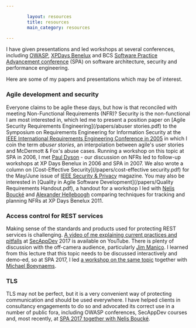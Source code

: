 ```yaml
---

        layout: resources
        title: resources
        main_category: resources

---
```


I have given presentations and led workshops at several conferences, including [OWASP](https://www.owasp.org), [XPDays Benelux](http://www.xpday.net) and BCS [Software Practice Advancement conference](https://www.spaconference.org) (SPA) on software architecture, security and performance engineering.

Here are some of my papers and presentations which may be of interest.
### Agile development and security ###

Everyone claims to be agile these days, but how is that reconciled with meeting Non-Functional Requirements (NFR)? Security is the non-functional I am most interested in, which led me to present a position paper on [Agile Security Requirements Engineering](/papers/abuser stories.pdf) to the Symposium on Requirements Engineering for Information Security at the [IEEE International Requirements Engineering Conference in 2005](http://crinfo.univ-paris1.fr/RE05/) in which I coin the term *abuser stories*, an interpolation between agile's user stories and McDermott & Fox's abuse cases. Running a workshop on this topic at SPA in 2006, I met [Paul Dyson](https://twitter.com/pauldyson) - our discussion on NFRs led to follow-up workshops at XP Days Benelux in 2006 and SPA in 2007. We also wrote a column on [Cost-Effective Security](/papers/cost-effective security.pdf) for the May/June issue of [IEEE Security & Privacy](https://www.computer.org/security-and-privacy/) magazine. You may also be interested in [Quality in Agile Software Development](/papers/Quality Requirements Handout.pdf), a handout for a workshop I led with [Nelis Boucké](https://twitter.com/nelisboucke) and [Alexander Helleboogh](https://twitter.com/lexhelleboogh) comparing techniques for tracking and planning NFRs at XP Days Benelux 2011.

### Access control for REST services ###

Making sense of the standards and products used for protecting REST services is challenging. [A video of me explaining current practices and pitfalls](https://youtu.be/PrCxuXOdDQc) at [SecAppDev](https://www.secappdev.org/) 2017 is available on YouTube. There is plenty of discussion with the off-camera audience, particularly [Jim Manico](https://twitter.com/manicode). I learned from this lecture that this topic needs to be discussed interactively and demo-ed, so at SPA 2017, I led [a workshop on the same topic]( https://docs.google.com/presentation/d/1DmVlveGKba0KNki_U-2cbLmBQQxcYHvvqW4lcmWa7xM/pub?start=false&loop=false&delayms=3000) together with [Michael Boeynaems](https://www.linkedin.com/in/michaelboeynaems).

### TLS ###

TLS may not be perfect, but it is a very convenient way of protecting communication and should be used everywhere. I have helped clients in consultancy engagements to do so and advocated its correct use in a number of public fora, including OWASP conferences, SecAppDev courses and, most recently, at [SPA 2017 together with Nelis Boucké](https://spaconference.org/spa2017/sessions/session703.html).
